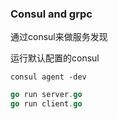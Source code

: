 ### Consul and grpc
通过consul来做服务发现

运行默认配置的consul
```shell
consul agent -dev
```
```go
go run server.go
go run client.go
```